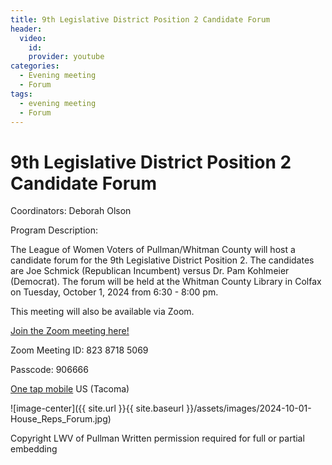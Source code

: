 ```yaml
---
title: 9th Legislative District Position 2 Candidate Forum
header:
  video:
    id:
    provider: youtube
categories:
  - Evening meeting
  - Forum
tags:
  - evening meeting
  - Forum
---
```


# 9th Legislative District Position 2 Candidate Forum

Coordinators: Deborah Olson

Program Description:  

The League of Women Voters of Pullman/Whitman County will host a candidate forum for the 9th Legislative District Position 2.  The candidates are Joe Schmick (Republican Incumbent) versus Dr. Pam Kohlmeier (Democrat).  The forum will be held at the Whitman County Library in Colfax on Tuesday, October 1, 2024 from 6:30 - 8:00 pm.

This meeting will also be available via Zoom.

[Join the Zoom meeting here!](https://us02web.zoom.us/j/82387185069?pwd=YUh5b1FVbTdlRHNzV2VzeVJkcnJzdz09)


Zoom Meeting ID: 823 8718 5069

Passcode: 906666

[One tap mobile](tel:+12532158782,,82387185069#,,,,*906666#) US (Tacoma)


![image-center]({{ site.url }}{{ site.baseurl }}/assets/images/2024-10-01-House_Reps_Forum.jpg)

Copyright LWV of Pullman
Written permission required for full or partial embedding

<!---change the title to whatever you want the post to be titled
change the ID out to the end of the youtube link https://youtu.be/r61ARK4Qv9c -->
